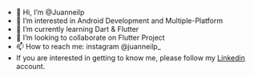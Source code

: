 - 👋 Hi, I’m @Juanneilp
- 👀 I’m interested in Android Development and Multiple-Platform
- 🌱 I’m currently learning Dart & Flutter
- 💞️ I’m looking to collaborate on Flutter Project
- 📫 How to reach me: instagram @juanneilp_
- If you are interested in getting to know me, please follow my [Linkedin](https://www.linkedin.com/in/juanneilp/) account.
<!---
Juanneilp/Juanneilp is a ✨ special ✨ repository because its `README.md` (this file) appears on your GitHub profile.
You can click the Preview link to take a look at your changes.
--->
